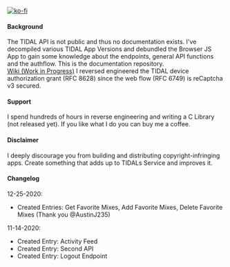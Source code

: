 [![ko-fi](https://www.ko-fi.com/img/githubbutton_sm.svg)](https://ko-fi.com/H2H12FS8P)
#### Background
The TIDAL API is not public and thus no documentation exists. I've decompiled various TIDAL App Versions and debundled the Browser JS App to gain some knowledge about the endpoints, general API functions and the authflow. This is the documentation repository.\
[Wiki (Work in Progress)](https://github.com/openTIDAL/docTIDAL/wiki)
I reversed engineered the TIDAL device authorization grant (RFC 8628) since the web flow (RFC 6749) is reCaptcha v3 secured. 

#### Support
I spend hundreds of hours in reverse engineering and writing a C Library (not released yet). If you like what I do you can buy me a coffee.

#### Disclaimer
I deeply discourage you from building and distributing copyright-infringing apps. Create something that adds up to TIDALs Service and improves it.

#### Changelog

12-25-2020:
  - Created Entries: Get Favorite Mixes, Add Favorite Mixes, Delete Favorite Mixes (Thank you @AustinJ235)

11-14-2020:
  - Created Entry: Activity Feed 
  - Created Entry: Second API
  - Created Entry: Logout Endpoint

